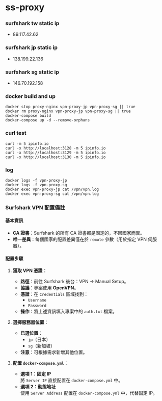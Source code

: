 # ss-proxy

### surfshark tw static ip
- 89.117.42.62

### surfshark jp static ip
- 138.199.22.136
 
### surfshark sg static ip
- 146.70.192.158

### docker build and up
```
docker stop proxy-nginx vpn-proxy-jp vpn-proxy-sg || true
docker rm proxy-nginx vpn-proxy-jp vpn-proxy-sg || true
docker-compose build
docker-compose up -d --remove-orphans
```


### curl test
```
curl -m 5 ipinfo.io
curl -x http://localhost:3128 -m 5 ipinfo.io
curl -x http://localhost:3129 -m 5 ipinfo.io
curl -x http://localhost:3130 -m 5 ipinfo.io
```

### log
```
docker logs -f vpn-proxy-jp
docker logs -f vpn-proxy-sg
docker exec vpn-proxy-jp cat /vpn/vpn.log
docker exec vpn-proxy-sg cat /vpn/vpn.log
```


### Surfshark VPN 配置備註

#### 基本資訊
- **CA 證書**：Surfshark 的所有 CA 證書都是固定的，不因國家而異。
- **唯一差異**：每個國家的配置差異僅在於 `remote` 參數（用於指定 VPN 伺服器）。

#### 配置步驟
1. **獲取 VPN 憑證**：
   - **路徑**：前往 Surfshark 後台：<span class="highlight">VPN -> Manual Setup</span>。
   - **協議**：專案使用 **OpenVPN**。
   - **憑證**：在 `Credentials` 區域找到：
     - `Username`
     - `Password`
   - **操作**：將上述資訊填入專案中的 `auth.txt` 檔案。

2. **選擇服務器位置**：
   - **已選位置**：
     - `jp`（日本）
     - `sg`（新加坡）
   - **注意**：可根據需求新增其他位置。

3. **配置 `docker-compose.yml`**：
   - **選項 1：固定 IP**  
     將 `Server IP` 直接配置在 `docker-compose.yml` 中。
   - **選項 2：動態地址**  
     使用 `Server Address` 配置在 `docker-compose.yml` 中，代替固定 IP。
